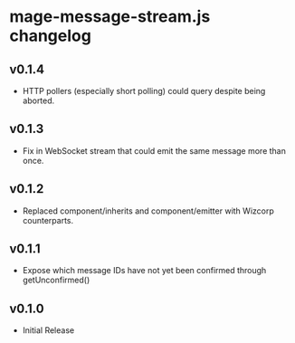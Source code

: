 # mage-message-stream.js changelog

## v0.1.4
 * HTTP pollers (especially short polling) could query despite being aborted.

## v0.1.3
 * Fix in WebSocket stream that could emit the same message more than once.

## v0.1.2
 * Replaced component/inherits and component/emitter with Wizcorp counterparts.

## v0.1.1
 * Expose which message IDs have not yet been confirmed through getUnconfirmed()

## v0.1.0
 * Initial Release
